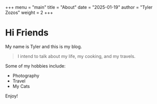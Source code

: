 +++
menu = "main"
title = "About"
date = "2025-01-19"
author = "Tyler Zozos"
weight = 2
+++

# Hi Friends

My name is Tyler and this is my blog.

> I intend to talk about my life, my cooking, and my travels.

Some of my hobbies include:

- Photography
- Travel
- My Cats

Enjoy!

